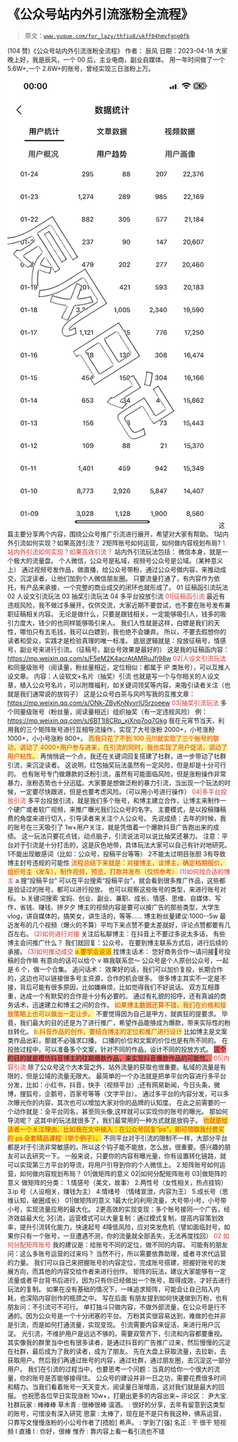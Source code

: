 # 《公众号站内外引流涨粉全流程》

> 原文：[`www.yuque.com/for_lazy/thfiu8/ukff04hmvfgng0fb`](https://www.yuque.com/for_lazy/thfiu8/ukff04hmvfgng0fb)

<ne-h2 id="73270da1" data-lake-id="73270da1"><ne-heading-ext><ne-heading-anchor></ne-heading-anchor><ne-heading-fold></ne-heading-fold></ne-heading-ext><ne-heading-content><ne-text id="ud6fc0f86">(104 赞)《公众号站内外引流涨粉全流程》</ne-text></ne-heading-content></ne-h2> <ne-p id="u9a76cdbf" data-lake-id="u9a76cdbf"><ne-text id="u18f3920c">作者： 辰风</ne-text></ne-p> <ne-p id="u98dfd605" data-lake-id="u98dfd605"><ne-text id="uc8aca05a">日期：2023-04-18</ne-text></ne-p> <ne-p id="u0b4fc576" data-lake-id="u0b4fc576"><ne-text id="u9bf4351c">大家晚上好，我是辰风，一个 00 后，主业电商，副业自媒体。</ne-text></ne-p> <ne-p id="ud2449d00" data-lake-id="ud2449d00"><ne-text id="u66a3ce90">用一年时间做了一个 5.6W+,一个 2.6W+的账号，曾经实现三日涨粉上万。</ne-text></ne-p> <ne-p id="ub6d410c4" data-lake-id="ub6d410c4"><ne-card data-card-name="image" data-card-type="inline" id="pEW8x" data-event-boundary="card">![](img/07e304cc04bed549dd8d3b2b69a7bd7e.png)</ne-card></ne-p> <ne-p id="u8278557d" data-lake-id="u8278557d"><ne-text id="u98ea6c81">这篇主要分享两个内容，围绕公众号推广引流进行展开，希望对大家有帮助。</ne-text></ne-p> <ne-oli index-type="0"><ne-oli-i>1</ne-oli-i><ne-oli-c class="ne-oli-content" id="ube853096" data-lake-id="ube853096"><ne-text id="u56d17d40">站内外引流如何实现？如果高效引流？</ne-text></ne-oli-c></ne-oli> <ne-oli index-type="0"><ne-oli-i>2</ne-oli-i><ne-oli-c class="ne-oli-content" id="u87e3c581" data-lake-id="u87e3c581"><ne-text id="uc759869a">矩阵账号如何运营，如何做内容规划布局?</ne-text></ne-oli-c></ne-oli> <ne-h3 id="6defe79e" data-lake-id="6defe79e"><ne-heading-ext><ne-heading-anchor></ne-heading-anchor><ne-heading-fold></ne-heading-fold></ne-heading-ext><ne-heading-content><ne-text id="u750fa6e6" style="color: rgb(216, 57, 49);">1.站内外引流如何实现？如果高效引流？</ne-text></ne-heading-content></ne-h3> <ne-p id="u2c399e1a" data-lake-id="u2c399e1a"><ne-text id="uab900069">站内外引流玩法包括：</ne-text></ne-p> <ne-p id="u49807ce1" data-lake-id="u49807ce1"><ne-text id="u0cbea598">微信本身，就是一个极大的流量盘。</ne-text></ne-p> <ne-p id="uafa441fe" data-lake-id="uafa441fe"><ne-text id="u24857368" ne-bold="true">个人微信，公众号是私域，视频号公众号是公域。（某种意义上）</ne-text></ne-p> <ne-p id="udd42592b" data-lake-id="udd42592b"><ne-text id="u559f158f">通过视频号发作品，做直播，给公众号带粉，通过公众号做内容，来推动成交，沉淀读者，让他们加到个人微信朋友圈。</ne-text></ne-p> <ne-p id="ub9d36fc8" data-lake-id="ub9d36fc8"><ne-text id="ud397e71f">只要流量打通了，有内容作为依托，有产品来承接，一个完整的商业成交的闭环也就形成了。</ne-text></ne-p> <ne-p id="u4114462f" data-lake-id="u4114462f"><ne-text id="u813c9140">01 征稿函引流玩法</ne-text></ne-p> <ne-p id="u80150f9f" data-lake-id="u80150f9f"><ne-text id="uc2015875">02 人设文引流玩法</ne-text></ne-p> <ne-p id="u6b8d7b40" data-lake-id="u6b8d7b40"><ne-text id="uee21986f">03 抽奖引流玩法</ne-text></ne-p> <ne-p id="u3cca30c6" data-lake-id="u3cca30c6"><ne-text id="u0978dca1">04 多平台投放引流</ne-text></ne-p> <ne-h2 id="02a9e638" data-lake-id="02a9e638"><ne-heading-ext><ne-heading-anchor></ne-heading-anchor><ne-heading-fold></ne-heading-fold></ne-heading-ext><ne-heading-content><ne-text id="u5eb02d4e" style="color: rgb(216, 57, 49);">01|征稿函引流</ne-text></ne-heading-content></ne-h2> <ne-p id="u4ee4f68a" data-lake-id="u4ee4f68a"><ne-text id="ub1afae34">最近有违规风险，我不做过多展开。仅供交流，大家近期不要尝试，也不要在账号发布兼职征稿相关内容。</ne-text></ne-p> <ne-p id="u3cc0eb26" data-lake-id="u3cc0eb26"><ne-text id="u2425a539">无论是做什么，只要是跟钱相关，一定能够吸引人，钱多的吸引力度大，钱少的也同样能够吸引来人。</ne-text></ne-p> <ne-p id="u91d8411d" data-lake-id="u91d8411d"><ne-text id="u3c4ab51a">我们人性就是这样，白嫖是我们的天性，哪怕只有五毛钱，我可以白嫖到，我也绝不会嫌弃。</ne-text></ne-p> <ne-p id="u60114317" data-lake-id="u60114317"><ne-text id="u24a12e7f">所以，不要去假想你的读者和受众，实践才是检验真理的唯一标准。</ne-text></ne-p> <ne-p id="uc08d3bbb" data-lake-id="uc08d3bbb"><ne-text id="u1402bbef">底层逻辑就是：投放征稿号，情感号，副业号来进行引流。（征稿号，副业号效果是最好的）</ne-text></ne-p> <ne-p id="u41d9dacb" data-lake-id="u41d9dacb"><ne-text id="ufad7265c">这是我的征稿函内容：</ne-text></ne-p> <ne-p id="u1c738198" data-lake-id="u1c738198">[<ne-text id="ubdb05ae9" ne-underline="true">https://mp.weixin.qq.com/s/F5eM2K4acrAtAMRuJfj98w</ne-text>](https://mp.weixin.qq.com/s/F5eM2K4acrAtAMRuJfj98w)</ne-p> <ne-h2 id="3ae115a5" data-lake-id="3ae115a5"><ne-heading-ext><ne-heading-anchor></ne-heading-anchor><ne-heading-fold></ne-heading-fold></ne-heading-ext><ne-heading-content><ne-text id="uecb332a6" style="color: rgb(216, 57, 49);">02|人设文引流玩法</ne-text></ne-heading-content></ne-h2> <ne-p id="u747ec510" data-lake-id="u747ec510"><ne-text id="uc3d1815c">和同量级账号（阅读量，粉丝量相近，定位相似：都属于 IP 类账号），可以互推人设文章。</ne-text></ne-p> <ne-p id="u12e23e1f" data-lake-id="u12e23e1f"><ne-text id="u6b0aaaba">内容：人设软文+名片（抽奖）引流</ne-text></ne-p> <ne-p id="u27e93cec" data-lake-id="u27e93cec"><ne-text id="u4f8160ec">也就是写一个与你相关的人设文章，植入公众号名片，可以附赠福利，如关键词领奖等内容，来吸引读者关注（也就是我们通常说的放钩子）</ne-text></ne-p> <ne-p id="u3fa83c1e" data-lake-id="u3fa83c1e"><ne-text id="u8241d957">这是公众号白茶与风吟写我的互推文章：</ne-text></ne-p> <ne-p id="u4f0bbf75" data-lake-id="u4f0bbf75">[<ne-text id="u92ff0cee" ne-underline="true">https://mp.weixin.qq.com/s/ONk-ZByKnNyvrIU5rzoeew</ne-text>](https://mp.weixin.qq.com/s/ONk-ZByKnNyvrIU5rzoeew)</ne-p> <ne-h2 id="de71123d" data-lake-id="de71123d"><ne-heading-ext><ne-heading-anchor></ne-heading-anchor><ne-heading-fold></ne-heading-fold></ne-heading-ext><ne-heading-content><ne-text id="u05ccf1a6" style="color: rgb(216, 57, 49);">03|抽奖引流玩法</ne-text></ne-heading-content></ne-h2> <ne-p id="u37ec9c8e" data-lake-id="u37ec9c8e"><ne-text id="uac340651">多个同量级账号（粉丝量，阅读量相近）组织抽奖（有一定违规风险）</ne-text></ne-p> <ne-p id="u677ef68b" data-lake-id="u677ef68b"><ne-text id="u26465d3f">例：</ne-text>[<ne-text id="u2110897d" ne-underline="true">https://mp.weixin.qq.com/s/6BT1I8CRp_xjXnp7oq7Gkg</ne-text>](https://mp.weixin.qq.com/s/6BT1I8CRp_xjXnp7oq7Gkg)</ne-p> <ne-p id="u39bac5be" data-lake-id="u39bac5be"><ne-text id="u0ed53f1a">我在元宵节当天，利用我的三个矩阵账号进行互相导流操作，实现了大号涨粉 2000+，小号涨粉 1000+，小小号涨粉 800+。</ne-text></ne-p> <ne-p id="u80c4fdde" data-lake-id="u80c4fdde"><ne-text id="ub2be3897" style="background-color: rgba(255, 246, 122, 0.8); color: rgb(216, 57, 49);">而我只花了不到 100 元!!!就实现了三个账号的联动，调动了 4000+用户参与进来，在引流的同时，我也实现了用户促活，调动了用户粘性。</ne-text></ne-p> <ne-p id="u8df23198" data-lake-id="u8df23198"><ne-text id="ud296ba81">再悄悄说一个点，我还在关键词回复搭建了社群，进一步带动了社群引流，来沉淀读者。</ne-text></ne-p> <ne-p id="u57bd4564" data-lake-id="u57bd4564"><ne-text id="u26b8dbbc">这说明，红包抽奖玩法虽然有一定风险，但是却是十分可行的。</ne-text></ne-p> <ne-p id="uf80e62dd" data-lake-id="uf80e62dd"><ne-text id="u0bb9815d">也有账号专门做爆款的泛粉引流，虽然有可能面临风险，但是涨粉操作非常暴力，涨粉态势也十分迅猛。大家要是想做泛粉的暴力引流，当出现一个玩法的时候，一定要尽快跟进，但是也要考虑风险。（可以用小号进行操作）</ne-text></ne-p> <ne-h2 id="c6f1b39e" data-lake-id="c6f1b39e"><ne-heading-ext><ne-heading-anchor></ne-heading-anchor><ne-heading-fold></ne-heading-fold></ne-heading-ext><ne-heading-content><ne-text id="uef82984d" style="color: rgb(216, 57, 49);">04|多平台投放引流</ne-text></ne-heading-content></ne-h2> <ne-p id="ue56ba9f9" data-lake-id="ue56ba9f9"><ne-text id="u46aadf47">多平台投放引流，就是我们多个账号，和博主建立合作，让博主来制作一个硬广或者软广视频，来推广曝光我们公众号的名字。</ne-text></ne-p> <ne-p id="ucea3d084" data-lake-id="ucea3d084"><ne-text id="udeada975">主要模式，是以投稿赚稿费的角度来进行切入，引导读者来关注个人公众号。</ne-text></ne-p> <ne-p id="uc94a2633" data-lake-id="uc94a2633"><ne-text id="u093beb51">先说成绩：去年的时候，我的账号在三天吸引了 1w+用户关注，就是凭借着一个爆款抖音广告跑出来的成绩。</ne-text></ne-p> <ne-p id="ue995ae9b" data-lake-id="ue995ae9b"><ne-text id="ud5defa47">这一玩法只要花点钱，动点脑子，引流说法可以说比抽奖还暴力。</ne-text></ne-p> <ne-p id="u65364a6f" data-lake-id="u65364a6f"><ne-text id="ufd281f34">注意：平台对于引流是十分打击的，这是灰色地带，具体玩法大家可以自己有针对地研究。</ne-text></ne-p> <ne-oli index-type="0"><ne-oli-i>1</ne-oli-i><ne-oli-c class="ne-oli-content" id="u4ca56250" data-lake-id="u4ca56250"><ne-text id="uca46f33d">不能出现敏感词（比如：公众号，投稿平台等等）</ne-text></ne-oli-c></ne-oli> <ne-oli index-type="0"><ne-oli-i>2</ne-oli-i><ne-oli-c class="ne-oli-content" id="u5053eecc" data-lake-id="u5053eecc"><ne-text id="uf19eabdc">不能太过明目张胆</ne-text></ne-oli-c></ne-oli> <ne-oli index-type="0"><ne-oli-i>3</ne-oli-i><ne-oli-c class="ne-oli-content" id="u73772eb8" data-lake-id="u73772eb8"><ne-text id="uef35a3b7">有导致博主封号违规的可能性</ne-text></ne-oli-c></ne-oli> <ne-p id="u273fe8cb" data-lake-id="u273fe8cb"><ne-text id="ue02c82c3" style="background-color: rgba(255, 246, 122, 0.8); color: rgb(216, 57, 49);">流程总结下来就是：对接博主，谈博主，确定档期报价，组织号主（发车），制作视频，预览，打款并发布（仅供参考）</ne-text></ne-p> <ne-h3 id="9039450f" data-lake-id="9039450f"><ne-heading-ext><ne-heading-anchor></ne-heading-anchor><ne-heading-fold></ne-heading-fold></ne-heading-ext> <ne-heading-content></ne-heading-content></ne-h3> <ne-h3 id="c8489b13" data-lake-id="c8489b13"><ne-heading-ext><ne-heading-anchor></ne-heading-anchor><ne-heading-fold></ne-heading-fold></ne-heading-ext><ne-heading-content><ne-text id="uf6a23b49" style="color: rgb(216, 57, 49);">(1)如何找合适的博主</ne-text></ne-heading-content></ne-h3> <ne-h4 id="05a3990a" data-lake-id="05a3990a"><ne-heading-ext><ne-heading-anchor></ne-heading-anchor><ne-heading-fold></ne-heading-fold></ne-heading-ext><ne-heading-content><ne-text id="ue67f159b">a.搜“投稿平台”</ne-text></ne-heading-content></ne-h4> <ne-p id="ue18136c8" data-lake-id="ue18136c8"><ne-text id="u7b6db191">可以在平台搜索“投稿平台”，就会看到很多推广作品，这些都是验证过的账号，都可以进行投放。</ne-text></ne-p> <ne-p id="uf166dde9" data-lake-id="uf166dde9"><ne-text id="ud27ab11a">也可以观察这些账号的类型，来进行账号对标。</ne-text></ne-p> <ne-h4 id="f13a7ae8" data-lake-id="f13a7ae8"><ne-heading-ext><ne-heading-anchor></ne-heading-anchor><ne-heading-fold></ne-heading-fold></ne-heading-ext><ne-heading-content><ne-text id="u64d64596">b.关键词搜索</ne-text></ne-heading-content></ne-h4> <ne-p id="ua6974d57" data-lake-id="ua6974d57"><ne-text id="u282de042">宝妈、创业、副业、兼职、成长、情感、思维、自媒体、写作，省钱、赚钱、拼夕夕</ne-text></ne-p> <ne-p id="u8ec332d1" data-lake-id="u8ec332d1"><ne-text id="udaf0ca58">博主的视频内容是要可以接广告的那些类型，大学生 vlog，讲自媒体的，搞笑女，讲生活的，等等……</ne-text></ne-p> <ne-p id="u5ee83a47" data-lake-id="u5ee83a47"><ne-text id="ufc844813">博主粉丝量建议:1000--5w</ne-text></ne-p> <ne-p id="u1ac67214" data-lake-id="u1ac67214"><ne-text id="ub933b376">最近发布的几个视频（爆火的不算）平均下来点赞不要太差就好，评论点赞都要有几百左右。</ne-text></ne-p> <ne-h3 id="9039450f-1" data-lake-id="9039450f-1"><ne-heading-ext><ne-heading-anchor></ne-heading-anchor><ne-heading-fold></ne-heading-fold></ne-heading-ext> <ne-heading-content></ne-heading-content></ne-h3> <ne-h3 id="9d663dfe" data-lake-id="9d663dfe"><ne-heading-ext><ne-heading-anchor></ne-heading-anchor><ne-heading-fold></ne-heading-fold></ne-heading-ext><ne-heading-content><ne-text id="u2dd5a948" style="color: rgb(216, 57, 49);">(2)如何进行对接</ne-text></ne-heading-content></ne-h3> <ne-p id="u7154f654" data-lake-id="u7154f654"><ne-text id="u00618ef1">关注后私聊博主：在抖音上不要过多说太多话，</ne-text></ne-p> <ne-p id="ucbfbe41d" data-lake-id="ucbfbe41d"><ne-text id="u6c6aa537">有些博主会问推广什么？</ne-text></ne-p> <ne-p id="u329fa08c" data-lake-id="u329fa08c"><ne-text id="ubc06a6a9">我们就回复：公众号。</ne-text></ne-p> <ne-p id="u0e6bf0db" data-lake-id="u0e6bf0db"><ne-text id="u18f5b5c6">在要到博主联系方式后，进行后续的承接。</ne-text></ne-p> <ne-h3 id="9039450f-2" data-lake-id="9039450f-2"><ne-heading-ext><ne-heading-anchor></ne-heading-anchor><ne-heading-fold></ne-heading-fold></ne-heading-ext> <ne-heading-content></ne-heading-content></ne-h3> <ne-h3 id="bc36fe8f" data-lake-id="bc36fe8f"><ne-heading-ext><ne-heading-anchor></ne-heading-anchor><ne-heading-fold></ne-heading-fold></ne-heading-ext><ne-heading-content><ne-text id="u93051482" style="color: rgb(216, 57, 49);">(3)如何推动成交</ne-text></ne-heading-content></ne-h3> <ne-h4 id="a6c246af" data-lake-id="a6c246af"><ne-heading-ext><ne-heading-anchor></ne-heading-anchor><ne-heading-fold></ne-heading-fold></ne-heading-ext><ne-heading-content><ne-text id="u478fad52" style="background-color: rgb(255, 233, 40); color: rgb(216, 57, 49);">a.要学会说话</ne-text></ne-heading-content></ne-h4> <ne-p id="u609d9118" data-lake-id="u609d9118"><ne-text id="u6a3f7538">找博主话术：</ne-text></ne-p> <ne-p id="u59246242" data-lake-id="u59246242"><ne-text id="ue8aa6fb6">您好商务合作～请问接👸号投稿的合作嘛 有意向的话可以给个 v 嘛我联系您～</ne-text></ne-p> <ne-p id="ue81e58b3" data-lake-id="ue81e58b3"><ne-text id="u4d2f2873">公众号是个人原创公众号，一起是 6 个，做一个合集。</ne-text></ne-p> <ne-p id="u8ddf16cb" data-lake-id="u8ddf16cb"><ne-text id="ud903f7b9">追问话术：</ne-text></ne-p> <ne-p id="u413ce72c" data-lake-id="u413ce72c"><ne-text id="u042367a4">效果好的话，我们可以加价复投，长期合作的，这边也可以链接很多号主资源，合作的机会很多。</ne-text></ne-p> <ne-p id="u593c083d" data-lake-id="u593c083d"><ne-text id="uf978201b">很多博主其实不一定是不接，背后可能有很多原因，比如嫌麻烦，比如觉得我们不好说话。</ne-text></ne-p> <ne-p id="u83f8cde9" data-lake-id="u83f8cde9"><ne-text id="u75ff3c70">双方互相尊重，达成一个有默契的合作是十分有必要的。</ne-text></ne-p> <ne-p id="u0cd0d9a2" data-lake-id="u0cd0d9a2"><ne-text id="u32f66886">通过有礼貌的招呼，还有真诚的商务话术，迅速建立和博主之间的合作。</ne-text></ne-p> <ne-p id="u7003d82d" data-lake-id="u7003d82d"><ne-text id="uc442a1c0" style="background-color: rgba(255, 246, 122, 0.8); color: rgb(216, 57, 49);">如果博主数据还算不错，我们在价格和投放策略上也可以做出一定让步。</ne-text></ne-p> <ne-p id="u3a1fa959" data-lake-id="u3a1fa959"><ne-text id="u3f8a787c">不要觉得因为自己是甲方，就疯狂的提要求。</ne-text></ne-p> <ne-p id="u0d7b5301" data-lake-id="u0d7b5301"><ne-text id="u3b971cd8">毕竟，我们最大的目的还是为了进行推广，希望作品能够成为爆款，带来实际性的粉丝转化。</ne-text></ne-p> <ne-h4 id="219d46d9" data-lake-id="219d46d9"><ne-heading-ext><ne-heading-anchor></ne-heading-anchor><ne-heading-fold></ne-heading-fold></ne-heading-ext><ne-heading-content><ne-text id="u33686fb6" style="background-color: rgba(255, 246, 122, 0.8); color: rgb(216, 57, 49);">b.抖音作品的创作，要结合博主的定位和推广进行设计</ne-text></ne-heading-content></ne-h4> <ne-p id="u353a9774" data-lake-id="u353a9774"><ne-text id="u43b93ffa">比如博主是文案类作品出彩，那就不必强求口播。</ne-text></ne-p> <ne-p id="udc42993d" data-lake-id="udc42993d"><ne-text id="uac35130b">口播的价位和文案的价位也是有所不同的。</ne-text></ne-p> <ne-p id="ue66372f5" data-lake-id="ue66372f5"><ne-text id="u5ba8df28">在投放过程中，可以准备多个文案，针对不同的作品，设计不同的投放方式。</ne-text></ne-p> <ne-p id="u753f4d0e" data-lake-id="u753f4d0e"><ne-text id="u8db62de7" style="background-color: rgb(247, 105, 100);">这个的目的就是模仿抖音博主的往期爆款作品，来实现抖音爆款作品的可能性。</ne-text></ne-p> <ne-h2 id="9039450f-3" data-lake-id="9039450f-3"><ne-heading-ext><ne-heading-anchor></ne-heading-anchor><ne-heading-fold></ne-heading-fold></ne-heading-ext> <ne-heading-content></ne-heading-content></ne-h2> <ne-h3 id="24423dca" data-lake-id="24423dca"><ne-heading-ext><ne-heading-anchor></ne-heading-anchor><ne-heading-fold></ne-heading-fold></ne-heading-ext><ne-heading-content><ne-text id="u6b032f7a" style="color: rgb(216, 57, 49);">05|内容引流</ne-text></ne-heading-content></ne-h3> <ne-p id="ufdf2e98f" data-lake-id="ufdf2e98f"><ne-text id="u709d36de">除了公众号这个大本营之外，站外流量的获取也很重要。私域的流量是有限的，但是公域的流量无限大。</ne-text></ne-p> <ne-p id="udd93c030" data-lake-id="udd93c030"><ne-text id="u4a1f03ae">最简单的一个办法就是把单平台内容进行多平台分发，比如：小红书，抖音，快手（视频平台）;还有网易新闻，今日头条，微博，搜狐号，企鹅号，百家号等等（文字平台）。</ne-text></ne-p> <ne-p id="uadfe4569" data-lake-id="uadfe4569"><ne-text id="uf494a99d">通过多平台的内容分发，可以多次曝光你的内容，其次也可以增加大家对你的品牌的认知度。</ne-text></ne-p> <ne-p id="u7c37271b" data-lake-id="u7c37271b"><ne-text id="uc619f894">在此之前需要的一个动作就是：全平台同名，甚至同头像,这样就可以实现你的账号的曝光。</ne-text></ne-p> <ne-p id="uf49c90c2" data-lake-id="uf49c90c2"><ne-text id="u991b33b4">那如何导流呢？</ne-text></ne-p> <ne-p id="u03e462c9" data-lake-id="u03e462c9"><ne-text id="ub55e7481">这其中的玩法就很多了，我们最常用的一种方式就是放钩子。</ne-text></ne-p> <ne-p id="u318022df" data-lake-id="u318022df"><ne-text id="u2effacd1" style="background-color: rgb(255, 233, 40); color: rgb(216, 57, 49);">也就是给读者一个关注理由。比如我在文中植入：在公众号回复“ps”，即可领取我付费买的 ps 全套精品课程（举个例子）。</ne-text></ne-p> <ne-p id="uec31bc67" data-lake-id="uec31bc67"><ne-text id="u54f595cf">不同平台对于引流的限制不一样，大部分平台都是对于引流非常敏感的。所以这个钩子能不能放，怎么放，很重要。感兴趣的朋友可以去研究一下。</ne-text></ne-p> <ne-p id="u2bfafecc" data-lake-id="u2bfafecc"><ne-text id="u2da640d6">一般来说，只要你的内容有曝光量，你有设置转化链路，就可以实现第三方平台的导流，将用户引导到你的个人微信上。</ne-text></ne-p> <ne-h2 id="239ea494" data-lake-id="239ea494"><ne-heading-ext><ne-heading-anchor></ne-heading-anchor><ne-heading-fold></ne-heading-fold></ne-heading-ext><ne-heading-content><ne-text id="u94c2b7d9">2.矩阵账号如何运营，如何做内容规划布局？</ne-text></ne-heading-content></ne-h2> <ne-p id="u67942a51" data-lake-id="u67942a51"><ne-text id="u97cafdc7">01|做矩阵的意义</ne-text></ne-p> <ne-p id="u632429dc" data-lake-id="u632429dc"><ne-text id="u37449a9c">02|如何分配矩阵账号</ne-text></ne-p> <ne-p id="ua65f03fa" data-lake-id="ua65f03fa"><ne-text id="ue39432d5">03|做矩阵的意义</ne-text></ne-p> <ne-p id="u62b0febe" data-lake-id="u62b0febe"><ne-text id="u08c09852">做矩阵的分类：</ne-text></ne-p> <ne-p id="u108244ae" data-lake-id="u108244ae"><ne-text id="u7ccbfa96">1.情感号（美文，故事）</ne-text></ne-p> <ne-p id="u650e8eb5" data-lake-id="u650e8eb5"><ne-text id="u77d507f2">2.两性号（女性相关，热点挂钩）</ne-text></ne-p> <ne-p id="u966711d5" data-lake-id="u966711d5"><ne-text id="u6a2ff46d">3.ip 号（人设相关，赚钱为主）</ne-text></ne-p> <ne-p id="u76891497" data-lake-id="u76891497"><ne-text id="u2bd23b68">4.情绪号 （情绪宣泄，内容为王）</ne-text></ne-p> <ne-p id="uadb35143" data-lake-id="uadb35143"><ne-text id="u5485b2b9">5.成长号（思维认知，破圈成长）</ne-text></ne-p> <ne-h3 id="d607333c" data-lake-id="d607333c"><ne-heading-ext><ne-heading-anchor></ne-heading-anchor><ne-heading-fold></ne-heading-fold></ne-heading-ext><ne-heading-content><ne-text id="u65799ec0">01|做矩阵的意义</ne-text></ne-heading-content></ne-h3> <ne-oli index-type="0"><ne-oli-i>1</ne-oli-i><ne-oli-c class="ne-oli-content" id="u2e140539" data-lake-id="u2e140539"><ne-text id="u1f570f4b">最大化的利用流量，大号带小号，小号带小号，实现流量应用的最大化。</ne-text></ne-oli-c></ne-oli> <ne-oli index-type="0"><ne-oli-i>2</ne-oli-i><ne-oli-c class="ne-oli-content" id="u3c47c525" data-lake-id="u3c47c525"><ne-text id="u017a7128">更高效的实现变现：多个账号接同一个广告，经济效益最大化</ne-text></ne-oli-c></ne-oli> <ne-oli index-type="0"><ne-oli-i>3</ne-oli-i><ne-oli-c class="ne-oli-content" id="u112f9c8a" data-lake-id="u112f9c8a"><ne-text id="u35800454">引流，运营模式可以大量复制：通过模式复制，提高内容策划效率，提升引流转化能力，快速起号</ne-text></ne-oli-c></ne-oli> <ne-oli index-type="0"><ne-oli-i>4</ne-oli-i><ne-oli-c class="ne-oli-content" id="u44c1c532" data-lake-id="u44c1c532"><ne-text id="uccc920f8">降低风险，应对突发危机（譬如面临封号，如果你只有一个账号，一旦遭遇不测，你的流量就全部丢失，无法再度找回）</ne-text></ne-oli-c></ne-oli> <ne-h3 id="2b2a2543" data-lake-id="2b2a2543"><ne-heading-ext><ne-heading-anchor></ne-heading-anchor><ne-heading-fold></ne-heading-fold></ne-heading-ext><ne-heading-content><ne-text id="u3943b404" style="color: rgb(216, 57, 49);">02 如何分配矩阵账号</ne-text></ne-heading-content></ne-h3> <ne-p id="u4ad1fde1" data-lake-id="u4ad1fde1"><ne-text id="u668f7024">我的建议是：给账号不同的定位，做不同的内容。</ne-text></ne-p> <ne-p id="uf2a4c157" data-lake-id="uf2a4c157"><ne-text id="u95be2d56">可能有的朋友问：这么多账号运营的过来吗？</ne-text></ne-p> <ne-p id="ueb6797bb" data-lake-id="ueb6797bb"><ne-text id="u7b351434">当然不行，所以需要依靠助理，或者寻求代运营的力量。</ne-text></ne-p> <ne-p id="u1e582ff3" data-lake-id="u1e582ff3"><ne-text id="ub5140e41">我们可以自己来把握账号的内容定位，完成账号搭建，把握好账号的发展方向，而其他的内容交给作者来进行创作。</ne-text></ne-p> <ne-p id="u6c0d9fdd" data-lake-id="u6c0d9fdd"><ne-text id="ue63ea85e">矩阵的玩法，建议大家能够有一定流量或者平台背书后进行，因为只有你已经做出一个账号，取得成效，才好去进行玩法的复制。</ne-text></ne-p> <ne-p id="u811ae4d1" data-lake-id="u811ae4d1"><ne-text id="ue94d6931" ne-bold="true">如果在没有基础的情况下，一味追求矩阵，可能会让自己陷入内耗，也深陷内容创作的瓶颈之中。</ne-text></ne-p> <ne-h2 id="15141066" data-lake-id="15141066"><ne-heading-ext><ne-heading-anchor></ne-heading-anchor><ne-heading-fold></ne-heading-fold></ne-heading-ext><ne-heading-content><ne-text id="udfaef980">写在后面</ne-text></ne-heading-content></ne-h2> <ne-p id="u93d008e6" data-lake-id="u93d008e6"><ne-text id="u5d8359f5" ne-bold="true">有朋友提到如何快速做到万粉，也有朋友问：不引流可不可行。</ne-text></ne-p> <ne-p id="u325368cf" data-lake-id="u325368cf"><ne-text id="u8caef973" ne-bold="true">单打独斗只做内容，不做外部流量，在公众号是行不通的。因为公众号是一个十分闭塞的平台。</ne-text></ne-p> <ne-p id="uefe5904e" data-lake-id="uefe5904e"><ne-text id="u348970bd" ne-bold="true">万粉其实很容易达到，难做的也并非是引流，而是如何打通流量，实现变现。</ne-text></ne-p> <ne-p id="ud137474e" data-lake-id="ud137474e"><ne-text id="u95422e72">引流需要内容来促活，来进行用户沉淀。</ne-text></ne-p> <ne-p id="u8d92c022" data-lake-id="u8d92c022"><ne-text id="u143fcde2">光引流，不维护用户是远远不够的。需要双管齐下，引流和内容都要重视。</ne-text></ne-p> <ne-p id="uce554c5d" data-lake-id="uce554c5d"><ne-text id="udfe171bb">其实像我的群里当中也有很多读者，是通过抖音的广告推广过来，然后慢慢的沉淀在社群，最后成为了我的读者，成为了朋友。</ne-text></ne-p> <ne-p id="u18e1ff6c" data-lake-id="u18e1ff6c"><ne-text id="u78401ed0">先在大盘上获取流量，去拉新，去获取用户。然后我们再通过账号的内容，通过社群，通过朋友圈，去沉淀这一部分用户。</ne-text></ne-p> <ne-p id="udfdd86a6" data-lake-id="udfdd86a6"><ne-text id="u17bccc9c" ne-bold="true">我们在引流的过程当中，也要思考一个问题：当真的给你一个很大的流量，你的账号是否能够接得住。</ne-text></ne-p> <ne-p id="ucc06c10a" data-lake-id="ucc06c10a"><ne-text id="uf6e32b5a">公众号的建设并非一日之功，需要花费很多时间和精力。当我们看着账号一天天变大，阅读量日渐增高，这对我们就是最大的回报。</ne-text></ne-p> <ne-p id="uace6f5c6" data-lake-id="uace6f5c6"><ne-text id="u37b27795">也祝愿各位早日实现涨粉 10w+，打磨出更多的内容出来~</ne-text></ne-p> <ne-hole id="u0dd1f7ec" data-lake-id="u0dd1f7ec"><ne-card data-card-name="hr" data-card-type="block" id="YYwfd" data-event-boundary="card"><ne-p id="u839d2aaf" data-lake-id="u839d2aaf"><ne-text id="uba71688c">评论区：</ne-text></ne-p> <ne-p id="u40ee1d52" data-lake-id="u40ee1d52"><ne-text id="u7d606c8c">尹大宝.社群玩家 : 棒棒棒</ne-text> <ne-text id="u7e8082fd">草木青 : 很棒很棒</ne-text> <ne-text id="u8616d06d">温酒。 : 很好的分享，去年有留意到这类型的账号，可惜没有深入研究</ne-text> <ne-text id="u3930a3df">思蒙 : 太棒了，现在是不是只有我这种，佛系运营，只靠写文慢慢涨粉的小公号作者了[捂脸]</ne-text> <ne-text id="ud12acb6c">希声。 : 学到了[强]</ne-text> <ne-text id="ue5b904a6">名正 : 干 很干</ne-text> <ne-text id="ua5a7b989">短视频 I 直播 I : 你好，很棒</ne-text> <ne-text id="u173322e9">惟乔 : 靠内容上看一看引流也不错</ne-text></ne-p></ne-card></ne-hole>